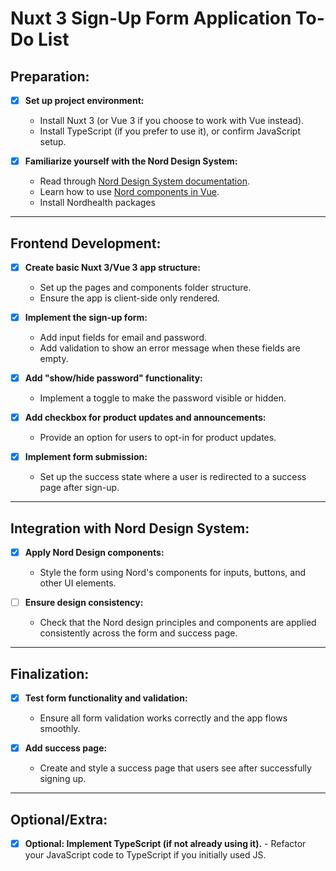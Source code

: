 # Nuxt 3 Sign-Up Form Application To-Do List

## Preparation:

- [x] **Set up project environment:**

  - Install Nuxt 3 (or Vue 3 if you choose to work with Vue instead).
  - Install TypeScript (if you prefer to use it), or confirm JavaScript setup.

- [x] **Familiarize yourself with the Nord Design System:**
  - Read through [Nord Design System documentation](https://nordhealth.design).
  - Learn how to use [Nord components in Vue](https://nordhealth.design/web-components/#vue).
  - Install Nordhealth packages

---

## Frontend Development:

- [x] **Create basic Nuxt 3/Vue 3 app structure:**

  - Set up the pages and components folder structure.
  - Ensure the app is client-side only rendered.

- [x] **Implement the sign-up form:**

  - Add input fields for email and password.
  - Add validation to show an error message when these fields are empty.

- [x] **Add "show/hide password" functionality:**

  - Implement a toggle to make the password visible or hidden.

- [x] **Add checkbox for product updates and announcements:**

  - Provide an option for users to opt-in for product updates.

- [x] **Implement form submission:**
  - Set up the success state where a user is redirected to a success page after sign-up.

---

## Integration with Nord Design System:

- [x] **Apply Nord Design components:**

  - Style the form using Nord's components for inputs, buttons, and other UI elements.

- [ ] **Ensure design consistency:**
  - Check that the Nord design principles and components are applied consistently across the form and success page.

---

## Finalization:

- [x] **Test form functionality and validation:**

  - Ensure all form validation works correctly and the app flows smoothly.

- [x] **Add success page:**
  - Create and style a success page that users see after successfully signing up.

---

## Optional/Extra:

- [x] **Optional: Implement TypeScript (if not already using it).** - Refactor your JavaScript code to TypeScript if you initially used JS.
